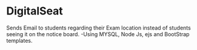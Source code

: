 # DigitalSeat
Sends Email to students regarding their Exam location instead of students seeing it on the notice board.
-Using MYSQL, Node Js, ejs and BootStrap templates.
